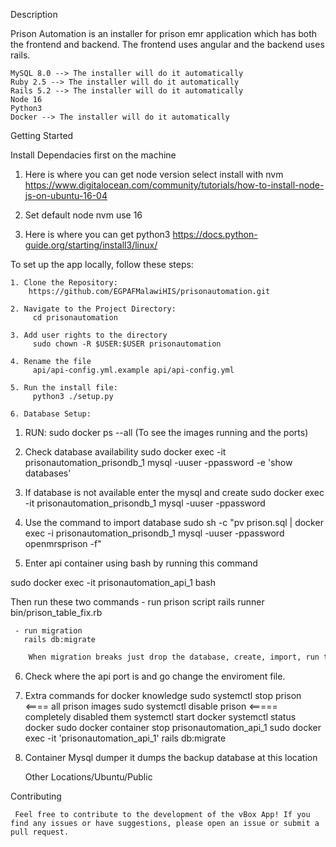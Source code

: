 Description

Prison Automation is an installer for prison emr application which has both the frontend and backend.
The frontend uses angular and the backend uses rails.

    MySQL 8.0 --> The installer will do it automatically
    Ruby 2.5 --> The installer will do it automatically
    Rails 5.2 --> The installer will do it automatically
    Node 16
    Python3
    Docker --> The installer will do it automatically

Getting Started

Install Dependacies first on the machine
   
   1. Here is where you can get node version select install with nvm
      https://www.digitalocean.com/community/tutorials/how-to-install-node-js-on-ubuntu-16-04

   2. Set default node
       nvm use 16

   2. Here is where you can get python3
       https://docs.python-guide.org/starting/install3/linux/

To set up the app locally, follow these steps:

    1. Clone the Repository:
        https://github.com/EGPAFMalawiHIS/prisonautomation.git

    2. Navigate to the Project Directory:
         cd prisonautomation

    3. Add user rights to the directory
         sudo chown -R $USER:$USER prisonautomation

    4. Rename the file
         api/api-config.yml.example api/api-config.yml

    5. Run the install file:
         python3 ./setup.py

    6. Database Setup:

1. RUN: 
   sudo docker ps --all (To see the images running and the ports)

2. Check database availability
   sudo docker exec -it prisonautomation_prisondb_1 mysql -uuser -ppassword -e 'show databases'

3. If database is not available enter the mysql and create
    sudo docker exec -it prisonautomation_prisondb_1 mysql -uuser -ppassword

4. Use the command to import database 
   sudo sh -c "pv prison.sql | docker exec -i prisonautomation_prisondb_1 mysql -uuser -ppassword openmrsprison -f"

5. Enter api container using bash by running this command

  sudo docker exec -it prisonautomation_api_1 bash

  Then run these two commands 
     - run prison script 
       rails runner bin/prison_table_fix.rb

     - run migration 
       rails db:migrate
```bash
    When migration breaks just drop the database, create, import, run the script that fix tables and finally run the migration
  ```


6. Check where the api port is and go change the enviroment file.

7. Extra commands for docker knowledge 
      sudo systemctl stop prison <==== all prison images
      sudo systemctl disable prison <===== completely disabled them
      systemctl start docker
      systemctl status docker
      sudo docker container stop prisonautomation_api_1
      sudo docker exec -it 'prisonautomation_api_1' rails db:migrate

8. Container Mysql dumper it dumps the backup database at this location

     Other Locations/Ubuntu/Public


Contributing

     Feel free to contribute to the development of the vBox App! If you find any issues or have suggestions, please open an issue or submit a pull request.



